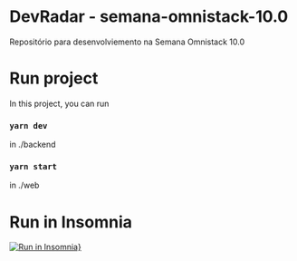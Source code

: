 # DevRadar - semana-omnistack-10.0

Repositório para desenvolviemento na Semana Omnistack 10.0


# Run project 

In this project, you can run

### `yarn dev`

in ./backend

### `yarn start` 

in ./web


# Run in Insomnia

[![Run in Insomnia}](https://insomnia.rest/images/run.svg)](https://insomnia.rest/run/?label=DevRadar&uri=https%3A%2F%2Fraw.githubusercontent.com%2FVineasouza%2Fsemana-omnistack-10.0%2Fmaster%2FInsomnia_devradar.json)